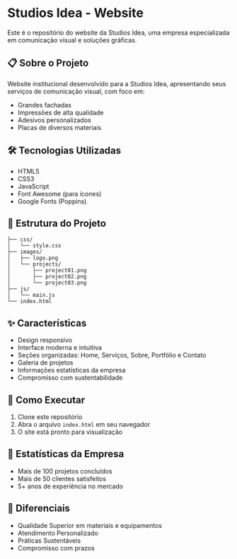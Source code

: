 # Studios Idea - Website

Este é o repositório do website da Studios Idea, uma empresa especializada em comunicação visual e soluções gráficas.

## 📋 Sobre o Projeto

Website institucional desenvolvido para a Studios Idea, apresentando seus serviços de comunicação visual, com foco em:
- Grandes fachadas
- Impressões de alta qualidade
- Adesivos personalizados
- Placas de diversos materiais

## 🛠️ Tecnologias Utilizadas

- HTML5
- CSS3
- JavaScript
- Font Awesome (para ícones)
- Google Fonts (Poppins)

## 📁 Estrutura do Projeto

```
├── css/
│   └── style.css
├── images/
│   ├── logo.png
│   └── projects/
│       ├── project01.png
│       ├── project02.png
│       └── project03.png
├── js/
│   └── main.js
└── index.html
```

## ✨ Características

- Design responsivo
- Interface moderna e intuitiva
- Seções organizadas: Home, Serviços, Sobre, Portfólio e Contato
- Galeria de projetos
- Informações estatísticas da empresa
- Compromisso com sustentabilidade

## 🚀 Como Executar

1. Clone este repositório
2. Abra o arquivo `index.html` em seu navegador
3. O site está pronto para visualização

## 💼 Estatísticas da Empresa

- Mais de 100 projetos concluídos
- Mais de 50 clientes satisfeitos
- 5+ anos de experiência no mercado

## 🌟 Diferenciais

- Qualidade Superior em materiais e equipamentos
- Atendimento Personalizado
- Práticas Sustentáveis
- Compromisso com prazos